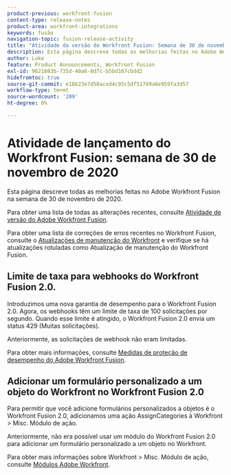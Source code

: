 ```yaml
---
product-previous: workfront-fusion
content-type: release-notes
product-area: workfront-integrations
keywords: fusão
navigation-topic: fusion-release-activity
title: "Atividade da versão do Workfront Fusion: Semana de 30 de novembro de 2020"
description: Esta página descreve todas as melhorias feitas no Adobe Workfront Fusion na semana de 30 de novembro de 2020.
author: Luke
feature: Product Announcements, Workfront Fusion
exl-id: 9621683b-735d-40a6-8d7c-b5bd167cbdd2
hidefromtoc: true
source-git-commit: e18b23e7d58aced4c95c5df51769a6e959fa3d57
workflow-type: tm+mt
source-wordcount: '209'
ht-degree: 0%

---
```


# Atividade de lançamento do Workfront Fusion: semana de 30 de novembro de 2020

Esta página descreve todas as melhorias feitas no Adobe Workfront Fusion na semana de 30 de novembro de 2020.

Para obter uma lista de todas as alterações recentes, consulte [Atividade de versão do Adobe Workfront Fusion](../../../../../product-announcements/product-releases/fusion-release-activity/fusion-release-activity.md).

Para obter uma lista de correções de erros recentes no Workfront Fusion, consulte o [Atualizações de manutenção do Workfront](https://one.workfront.com/s/article/Workfront-Maintenance-Updates-1882317350) e verifique se há atualizações rotuladas como Atualização de manutenção do Workfront Fusion.

## Limite de taxa para webhooks do Workfront Fusion 2.0.

Introduzimos uma nova garantia de desempenho para o Workfront Fusion 2.0. Agora, os webhooks têm um limite de taxa de 100 solicitações por segundo. Quando esse limite é atingido, o Workfront Fusion 2.0 envia um status 429 (Muitas solicitações).

Anteriormente, as solicitações de webhook não eram limitadas.

Para obter mais informações, consulte [Medidas de proteção de desempenho do Adobe Workfront Fusion](../../../../../workfront-fusion/get-started/fusion-performance-guardrails.md).

## Adicionar um formulário personalizado a um objeto do Workfront no Workfront Fusion 2.0

Para permitir que você adicione formulários personalizados a objetos é o Workfront Fusion 2.0, adicionamos uma ação AssignCategories à Workfront > Misc. Módulo de ação.

Anteriormente, não era possível usar um módulo do Workfront Fusion 2.0 para adicionar um formulário personalizado a um objeto no Workfront.

Para obter mais informações sobre Workfront > Misc. Módulo de ação, consulte [Módulos Adobe Workfront](../../../../../workfront-fusion/apps-and-their-modules/workfront-modules.md).

<!--
<div data-mc-conditions="QuicksilverOrClassic.Draft mode">
<h2>Jira Server connector and modules now available</h2>
<p>We've added a Jira Server connector to Workfront Fusion. The Jira Server connector offers the same functionality as the current Jira Cloud connector. </p>
<p>With Jira Server modules, you can:</p>
<ul>
<li> <p>Trigger a scenario when a record is added, modified, or deleted</p> </li>
<li> <p>Create, read, update, or delete a record</p> </li>
<li> <p>List or search records</p> </li>
<li> <p>Download an attachment</p> </li>
<li> <p>Add an issue to a sprint</p> </li>
<li> <p>Make a custom API call</p> </li>
</ul>
<p>Previously, Jira modules were available only for Jira Cloud.</p>
<p>For more information on available Jira modules, see <a href="../../../../../workfront-fusion/apps-and-their-modules/jira-software-modules.md" class="MCXref xref" xrefformat="{para}">Jira Software modules</a>.</p>
<h2>Azure DevOps connector and modules now available</h2>
<p>You can now use Workfront Fusion to connect to your Azure DevOps applications. With the Azure DevOps modules, you can:</p>
<ul>
<li> <p>Trigger a scenario when a record is added, updated, or deleted.</p> </li>
<li> <p>Create or update records.</p> </li>
<li> <p>Get data from existing records.</p> </li>
<li> <p>Download or upload attachments.</p> </li>
<li> <p>Link work items together.</p> </li>
<li> <p>Retrieve a list of work items.</p> </li>
<li> <p>Perform a custom API call.</p> </li>
</ul>
<p>For more information see <a href="../../../../../workfront-fusion/apps-and-their-modules/azure-dev-ops.md" class="MCXref xref" xrefformat="{para}">Azure DevOps modules</a>.</p>
<h2>Microsoft Dynamics 365 connector and modules now available</h2>
<p>You can now use Workfront Fusion to connect to your Microsoft Dynamics 365 account. With the Microsoft Dynamics 365 modules, you can:</p>
<ul>
<li> <p>Trigger a scenario when records are added or updated in Microsoft Dynamics 365</p> </li>
<li> <p>Create, read, update, or delete a Microsoft Dynamics 365record</p> </li>
<li> <p>Perform a custom API call</p> </li>
</ul>
<p>For information about available Microsoft Dynamics 365 modules, see <a href="../../../../../workfront-fusion/apps-and-their-modules/microsoft-dynamics-365-modules.md" class="MCXref xref" xrefformat="{para}">Microsoft Dynamics 365 modules</a>.</p>
</div>
-->
